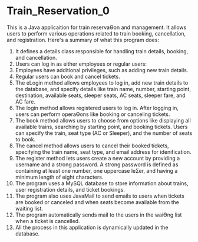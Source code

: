 # Train_Reservation_0
This is a Java applicaition for train reservaƟon and management. It 
allows users to perform various operations related to train booking, 
cancellation, and registration. Here's a summary of what this program 
does: 
1. It defines a details class responsible for handling train details, booking, and 
cancellation.
2. Users can log in as either employees or regular users: 
3. Employees have additional privileges, such as adding new train details.
4. Regular users can book and cancel tickets.
5. The eLogin method allows employees to log in, add new train details to the 
database, and specify details like train name, number, starting point, 
destination, available seats, sleeper seats, AC seats, sleeper fare, and AC fare.
6. The login method allows registered users to log in. After logging in, users can 
perform operaƟons like booking or canceling tickets.
7. The book method allows users to choose from options like displaying all 
available trains, searching by starting point, and booking tickets. Users can 
specify the train, seat type (AC or Sleeper), and the number of seats to book. 
8. The cancel method allows users to cancel their booked tickets, specifying the 
train name, seat type, and email address for idenification.
9. The register method lets users create a new account by providing a username 
and a strong password. A strong password is defined as containing at least one 
number, one uppercase leƩer, and having a minimum length of eight 
characters. 
10. The program uses a MySQL database to store information about trains, user 
registration details, and ticket bookings.
11. The program also uses JavaMail to send emails to users when tickets are 
booked or canceled and when seats become available from the waiting list.
12. The program automatically sends mail to the users in the waiƟng list when a 
ticket is cancelled.
13. All the process in this application is dynamically updated in the database.

